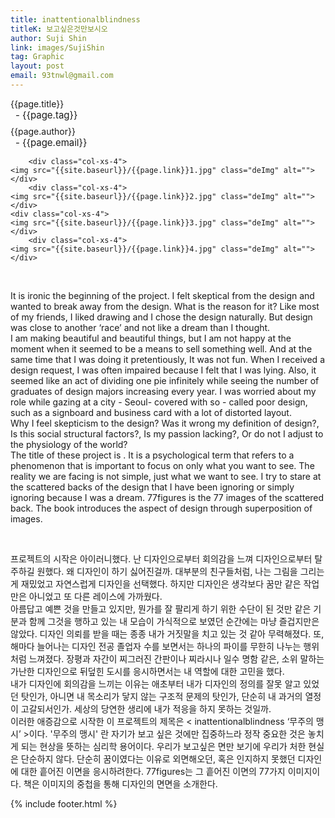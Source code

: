 ```yaml
---
title: inattentionalblindness
titleK: 보고싶은것만보시오
author: Suji Shin
link: images/SujiShin
tag: Graphic
layout: post
email: 93tnwl@gmail.com
---	
```


<div class="container">

<div class="deDep">
{{page.title}}<br>
<p style="font-size:15px; margin:0px; padding:0px 0px 0px 8px; margin:0px 0px 8px 0px;">- {{page.tag}}</p>
{{page.author}}<br>
<p style="font-size:15px; margin:0px; padding:0px 0px 0px 8px;">- {{page.email}}</p>
</div>


<div class="row" class="imgcolor">
	
		<div class="col-xs-4">
	<img src="{{site.baseurl}}/{{page.link}}1.jpg" class="deImg" alt=""></div>
		<div class="col-xs-4">
	<img src="{{site.baseurl}}/{{page.link}}2.jpg" class="deImg" alt=""></div>
	<div class="col-xs-4">
	<img src="{{site.baseurl}}/{{page.link}}3.jpg" class="deImg" alt=""></div>
		<div class="col-xs-4">
	<img src="{{site.baseurl}}/{{page.link}}4.jpg" class="deImg" alt=""></div>
	
</div>
<br>

<div class="det lato">


It is ironic the beginning of the project. I felt skeptical from the design and wanted to break away from the design. What is the reason for it? Like most of my friends,  I liked drawing and I chose the design naturally. But design was close to another ‘race’ and not like a dream than I thought. 
<br>
I am making beautiful and beautiful things, but I am not happy at the moment when it seemed to be a means to sell something well. And at the same time that I was doing it pretentiously, It was not fun. When I received a design request, I was often impaired because I felt that I was lying. Also, it seemed like an act of dividing one pie infinitely while seeing the number of graduates of design majors increasing every year. I was worried about my role while gazing at a city - Seoul- covered with so - called poor design, such as a signboard and business card with a lot of distorted layout.
<br>
Why I feel skepticism to the design? 
Was it wrong my definition of design?,
Is this social structural factors?,
Is my passion lacking?,
Or do not I adjust to the physiology of the world?
<br>
The title of these project is <inattentionalblindness > . It is a psychological term that refers to a phenomenon that is important to focus on only what you want to see. The reality we are facing is not simple, just what we want to see. I try to stare at the scattered backs of the design that I have been ignoring or simply ignoring because I was a dream. 77figures is the 77 images of the scattered back. The book introduces the aspect of design through superposition of images.



</div>

<br>

<div class="noto">

프로젝트의 시작은 아이러니했다. 난 디자인으로부터 회의감을 느껴 디자인으로부터 탈주하길 원했다. 왜 디자인이 하기 싫어진걸까. 대부분의 친구들처럼, 나는 그림을 그리는게 재밌었고 자연스럽게 디자인을 선택했다. 하지만 디자인은 생각보다 꿈만 같은 작업만은 아니었고 또 다른 레이스에 가까웠다. 
<br>
아름답고 예쁜 것을 만들고 있지만, 뭔가를 잘 팔리게 하기 위한 수단이 된 것만 같은 기분과 함께 그것을 행하고 있는 내 모습이 가식적으로 보였던 순간에는 마냥 즐겁지만은 않았다. 디자인 의뢰를 받을 때는 종종 내가 거짓말을 치고 있는 것 같아 무력해졌다. 또, 해마다 늘어나는 디자인 전공 졸업자 수를 보면서는 하나의 파이를 무한히 나누는 행위처럼 느껴졌다. 장평과 자간이 찌그러진 간판이나 찌라시나 일수 명함 같은, 소위 말하는 가난한 디자인으로 뒤덮힌 도시를 응시하면서는 내 역할에 대한 고민을 했다.
<br>
내가 디자인에 회의감을 느끼는 이유는 애초부터 내가 디자인의 정의를 잘못 알고 있었던 탓인가, 
아니면 내 목소리가 닿지 않는 구조적 문제의 탓인가, 단순히 내 과거의 열정이 고갈되서인가. 
세상의 당연한 생리에 내가 적응을 하지 못하는 것일까. 
<br>
이러한 애증감으로 시작한 이 프로젝트의 제목은 < inattentionalblindness ‘무주의 맹시’ >이다.  '무주의 맹시' 란 자기가 보고 싶은 것에만 집중하느라 정작 중요한 것은 놓치게 되는 현상을 뜻하는 심리학 용어이다. 우리가 보고싶은 면만 보기에 우리가 처한 현실은 단순하지 않다. 단순히 꿈이였다는 이유로 외면해오던, 혹은 인지하지 못했던 디자인에 대한 흩어진 이면을 응시하려한다. 77figures는 그 흩어진 이면의 77가지 이미지이다. 책은 이미지의 중첩을 통해 디자인의 면면을 소개한다.


</div>
 {% include footer.html %}